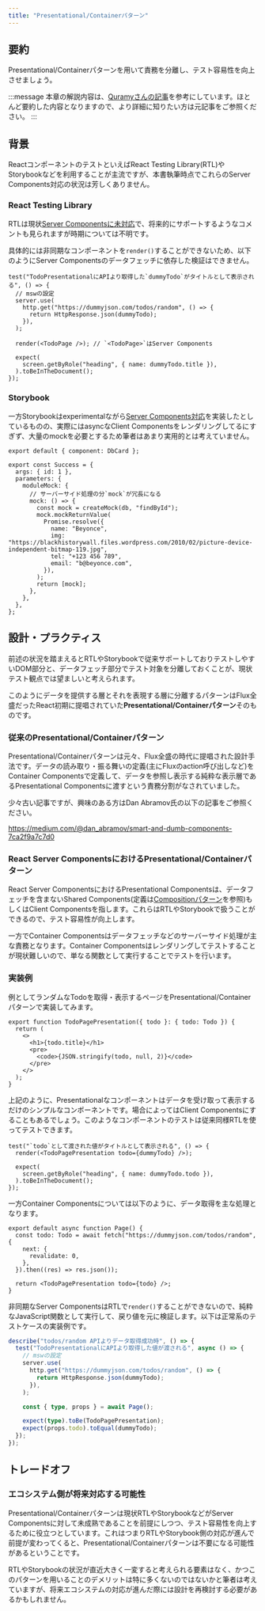 ```yaml
---
title: "Presentational/Containerパターン"
---
```


## 要約

Presentational/Containerパターンを用いて責務を分離し、テスト容易性を向上させましょう。

:::message
本章の解説内容は、[Quramyさんの記事](https://quramy.medium.com/react-server-component-%E3%81%AE%E3%83%86%E3%82%B9%E3%83%88%E3%81%A8-container-presentation-separation-7da455d66576)を参考にしています。ほとんど要約した内容となりますので、より詳細に知りたい方は元記事をご参照ください。
:::

## 背景

ReactコンポーネントのテストといえばReact Testing Library(RTL)やStorybookなどを利用することが主流ですが、本書執筆時点でこれらのServer Components対応の状況は芳しくありません。

### React Testing Library

RTLは現状[Server Componentsに未対応](https://github.com/testing-library/react-testing-library/issues/1209)で、将来的にサポートするようなコメントも見られますが時期については不明です。

具体的には非同期なコンポーネントを`render()`することができないため、以下のようにServer Componentsのデータフェッチに依存した検証はできません。

```tsx
test("TodoPresentationalにAPIより取得した`dummyTodo`がタイトルとして表示される", () => {
  // mswの設定
  server.use(
    http.get("https://dummyjson.com/todos/random", () => {
      return HttpResponse.json(dummyTodo);
    }),
  );

  render(<TodoPage />); // `<TodoPage>`はServer Components

  expect(
    screen.getByRole("heading", { name: dummyTodo.title }),
  ).toBeInTheDocument();
});
```

### Storybook

一方Storybookはexperimentalながら[Server Components対応](https://storybook.js.org/blog/storybook-react-server-components/)を実装したとしているものの、実際にはasyncなClient Componentsをレンダリングしてるにすぎず、大量のmockを必要とするため筆者はあまり実用的とは考えていません。

```tsx
export default { component: DbCard };

export const Success = {
  args: { id: 1 },
  parameters: {
    moduleMock: {
      // サーバーサイド処理の分`mock`が冗長になる
      mock: () => {
        const mock = createMock(db, "findById");
        mock.mockReturnValue(
          Promise.resolve({
            name: "Beyonce",
            img: "https://blackhistorywall.files.wordpress.com/2010/02/picture-device-independent-bitmap-119.jpg",
            tel: "+123 456 789",
            email: "b@beyonce.com",
          }),
        );
        return [mock];
      },
    },
  },
};
```

## 設計・プラクティス

前述の状況を踏まえるとRTLやStorybookで従来サポートしておりテストしやすいDOM部分と、データフェッチ部分でテスト対象を分離しておくことが、現状テスト観点では望ましいと考えられます。

このようにデータを提供する層とそれを表現する層に分離するパターンはFlux全盛だったReact初期に提唱されていた**Presentational/Containerパターン**そのものです。

### 従来のPresentational/Containerパターン

Presentational/Containerパターンは元々、Flux全盛の時代に提唱された設計手法です。データの読み取り・振る舞いの定義(主にFluxのaction呼び出しなど)をContainer Componentsで定義して、データを参照し表示する純粋な表示層であるPresentational Componentsに渡すという責務分割がなされていました。

少々古い記事ですが、興味のある方はDan Abramov氏の以下の記事をご参照ください。

https://medium.com/@dan_abramov/smart-and-dumb-components-7ca2f9a7c7d0

### React Server ComponentsにおけるPresentational/Containerパターン

React Server ComponentsにおけるPresentational Componentsは、データフェッチを含まないShared Components(定義は[Compositionパターン](part_2_composite_pattern)を参照)もしくはClient Componentsを指します。これらはRTLやStorybookで扱うことができるので、テスト容易性が向上します。

一方でContainer Componentsはデータフェッチなどのサーバーサイド処理が主な責務となります。Container Componentsはレンダリングしてテストすることが現状難しいので、単なる関数として実行することでテストを行います。

### 実装例

例としてランダムなTodoを取得・表示するページをPresentational/Containerパターンで実装してみます。

```tsx
export function TodoPagePresentation({ todo }: { todo: Todo }) {
  return (
    <>
      <h1>{todo.title}</h1>
      <pre>
        <code>{JSON.stringify(todo, null, 2)}</code>
      </pre>
    </>
  );
}
```

上記のように、Presentationalなコンポーネントはデータを受け取って表示するだけのシンプルなコンポーネントです。場合によってはClient Componentsにすることもあるでしょう。このようなコンポーネントのテストは従来同様RTLを使ってテストできます。

```tsx
test("`todo`として渡された値がタイトルとして表示される", () => {
  render(<TodoPagePresentation todo={dummyTodo} />);

  expect(
    screen.getByRole("heading", { name: dummyTodo.todo }),
  ).toBeInTheDocument();
});
```

一方Container Componentsについては以下のように、データ取得を主な処理となります。

```tsx
export default async function Page() {
  const todo: Todo = await fetch("https://dummyjson.com/todos/random", {
    next: {
      revalidate: 0,
    },
  }).then((res) => res.json());

  return <TodoPagePresentation todo={todo} />;
}
```

非同期なServer ComponentsはRTLで`render()`することができないので、純粋なJavaScript関数として実行して、戻り値を元に検証します。以下は正常系のテストケースの実装例です。

```ts
describe("todos/random APIよりデータ取得成功時", () => {
  test("TodoPresentationalにAPIより取得した値が渡される", async () => {
    // mswの設定
    server.use(
      http.get("https://dummyjson.com/todos/random", () => {
        return HttpResponse.json(dummyTodo);
      }),
    );

    const { type, props } = await Page();

    expect(type).toBe(TodoPagePresentation);
    expect(props.todo).toEqual(dummyTodo);
  });
});
```

## トレードオフ

### エコシステム側が将来対応する可能性

Presentational/Containerパターンは現状RTLやStorybookなどがServer Componentsに対して未成熟であることを前提にしつつ、テスト容易性を向上するために役立つとしています。これはつまりRTLやStorybook側の対応が進んで前提が変わってくると、Presentational/Containerパターンは不要になる可能性があるということです。

RTLやStorybookの状況が直近大きく一変すると考えられる要素はなく、かつこのパターンを用いることのデメリットは特に多くないのではないかと筆者は考えていますが、将来エコシステムの対応が進んだ際には設計を再検討する必要があるかもしれません。
